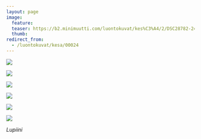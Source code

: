 ```yaml
---
layout: page
image:
  feature:
  teaser: https://b2.minimuutti.com/luontokuvat/kes%C3%A4/2/DSC28782-245px.jpg
  thumb:
redirect_from:
  - /luontokuvat/kesa/00024
---
```


![](https://b2.minimuutti.com/luontokuvat/kes%C3%A4/2/DSC28778-800px.jpg)

![](https://b2.minimuutti.com/luontokuvat/kes%C3%A4/2/DSC28777-800px.jpg)

![](https://b2.minimuutti.com/luontokuvat/kes%C3%A4/2/DSC28780-800px.jpg)

![](https://b2.minimuutti.com/luontokuvat/kes%C3%A4/2/DSC28782-800px.jpg)

![](https://b2.minimuutti.com/luontokuvat/kes%C3%A4/2/DSC28794-800px.jpg)

![](https://b2.minimuutti.com/luontokuvat/kes%C3%A4/2/DSC28798-800px.jpg)

*Lupiini*
